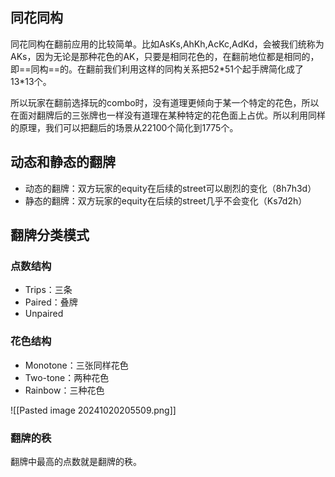 ## 同花同构

同花同构在翻前应用的比较简单。比如AsKs,AhKh,AcKc,AdKd，会被我们统称为AKs，因为无论是那种花色的AK，只要是相同花色的，在翻前地位都是相同的，即==同构==的。在翻前我们利用这样的同构关系把52\*51个起手牌简化成了13\*13个。

所以玩家在翻前选择玩的combo时，没有道理更倾向于某一个特定的花色，所以在面对翻牌后的三张牌也一样没有道理在某种特定的花色面上占优。所以利用同样的原理，我们可以把翻后的场景从22100个简化到1775个。

## 动态和静态的翻牌

- 动态的翻牌：双方玩家的equity在后续的street可以剧烈的变化（8h7h3d）
- 静态的翻牌：双方玩家的equity在后续的street几乎不会变化（Ks7d2h）

## 翻牌分类模式

### 点数结构

- Trips：三条
- Paired：叠牌
- Unpaired

### 花色结构

- Monotone：三张同样花色
- Two-tone：两种花色
- Rainbow：三种花色

![[Pasted image 20241020205509.png]]
### 翻牌的秩

翻牌中最高的点数就是翻牌的秩。

